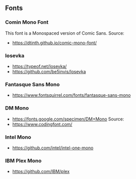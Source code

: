 ## Fonts
### Comin Mono Font
This font is a Monospaced version of Comic Sans.
Source: 
- https://dtinth.github.io/comic-mono-font/

### Iosevka
- https://typeof.net/Iosevka/
- https://github.com/be5invis/Iosevka

### Fantasque Sans Mono
- https://www.fontsquirrel.com/fonts/fantasque-sans-mono

### DM Mono
- https://fonts.google.com/specimen/DM+Mono
Source:
- https://www.codingfont.com/

### Intel Mono
- https://github.com/intel/intel-one-mono

### IBM Plex Mono
- https://github.com/IBM/plex
